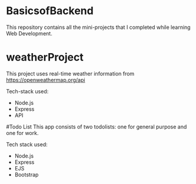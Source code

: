 # BasicsofBackend

This repository contains all the mini-projects that I completed while learning Web Development.

# weatherProject
This project uses real-time weather information from https://openweathermap.org/api

Tech-stack used:
* Node.js
* Express
* API

#Todo List
This app consists of two todolists: one for general purpose and one for work.

Tech stack used:
* Node.js
* Express
* EJS
* Bootstrap
